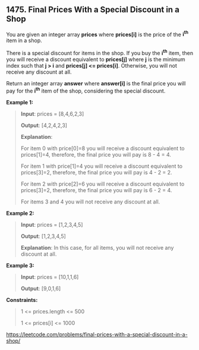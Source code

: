 ## 1475. Final Prices With a Special Discount in a Shop

You are given an integer array **prices** where **prices[i]** is the price of the **i<sup>th</sup>** item in a shop.

There is a special discount for items in the shop. If you buy the **i<sup>th</sup>** item, then you will receive a discount equivalent to **prices[j]** where **j** is the minimum index such that **j > i** and **prices[j] <= prices[i]**. Otherwise, you will not receive any discount at all.

Return an integer array **answer** where **answer[i]** is the final price you will pay for the **i<sup>th</sup>** item of the shop, considering the special discount.

**Example 1:**
>
>**Input**: prices = [8,4,6,2,3]
>
>**Output**: [4,2,4,2,3]
>
>**Explanation**: 
>
>For item 0 with price[0]=8 you will receive a discount equivalent to prices[1]=4, therefore, the final price you will pay is 8 - 4 = 4.
>
>For item 1 with price[1]=4 you will receive a discount equivalent to prices[3]=2, therefore, the final price you will pay is 4 - 2 = 2.
>
>For item 2 with price[2]=6 you will receive a discount equivalent to prices[3]=2, therefore, the final price you will pay is 6 - 2 = 4.
>
>For items 3 and 4 you will not receive any discount at all.

**Example 2:**
>
>**Input**: prices = [1,2,3,4,5]
>
>**Output**: [1,2,3,4,5]
>
>**Explanation**: In this case, for all items, you will not receive any discount at all.

**Example 3:**
>
>**Input**: prices = [10,1,1,6]
>
>**Output**: [9,0,1,6]

**Constraints:**

>1 <= prices.length <= 500
>
>1 <= prices[i] <= 1000

https://leetcode.com/problems/final-prices-with-a-special-discount-in-a-shop/